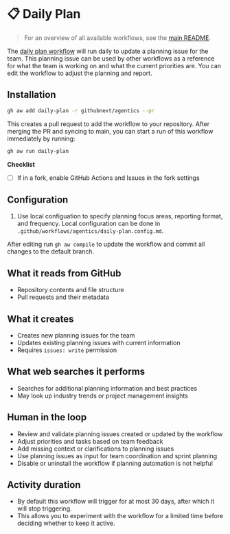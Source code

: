 # 📋 Daily Plan

> For an overview of all available workflows, see the [main README](../README.md).

The [daily plan workflow](../workflows/daily-plan.md?plain=1) will run daily to update a planning issue for the team. This planning issue can be used by other workflows as a reference for what the team is working on and what the current priorities are. You can edit the workflow to adjust the planning and report. 

## Installation

```bash
gh aw add daily-plan -r githubnext/agentics --pr
```

This creates a pull request to add the workflow to your repository. After merging the PR and syncing to main, you can start a run of this workflow immediately by running:

```bash
gh aw run daily-plan
```

**Checklist**

* [ ] If in a fork, enable GitHub Actions and Issues in the fork settings

## Configuration

1. Use local configuation to specify planning focus areas, reporting format, and frequency. Local configuration can be done in `.github/workflows/agentics/daily-plan.config.md`.

After editing run `gh aw compile` to update the workflow and commit all changes to the default branch.

## What it reads from GitHub

- Repository contents and file structure
- Pull requests and their metadata

## What it creates

- Creates new planning issues for the team
- Updates existing planning issues with current information
- Requires `issues: write` permission

## What web searches it performs

- Searches for additional planning information and best practices
- May look up industry trends or project management insights

## Human in the loop

- Review and validate planning issues created or updated by the workflow
- Adjust priorities and tasks based on team feedback
- Add missing context or clarifications to planning issues
- Use planning issues as input for team coordination and sprint planning
- Disable or uninstall the workflow if planning automation is not helpful

## Activity duration

- By default this workflow will trigger for at most 30 days, after which it will stop triggering. 
- This allows you to experiment with the workflow for a limited time before deciding whether to keep it active.
